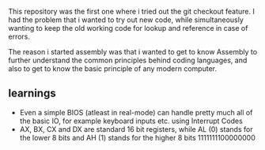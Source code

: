 This repository was the first one where i tried out the git checkout feature.
I had the problem that i wanted to try out new code, while simultaneously wanting to keep the old working code for lookup and reference in case of errors. 

The reason i started assembly was that i wanted to get to know Assembly to further understand the common principles behind coding languages, and also to get to know the basic principle of any modern computer.

## learnings
- Even a simple BIOS (atleast in real-mode) can handle pretty much all of the basic IO, for example keyboard inputs etc. using Interrupt Codes
- AX, BX, CX and DX are standard 16 bit registers, while AL (0) stands for the lower 8 bits and AH (1) stands for the higher 8 bits 1111111100000000
